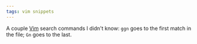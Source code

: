 ```yaml
---
tags: vim snippets
---
```


A couple [Vim](/wiki/Vim) search commands I didn't know: `ggn` goes to the first match in the file; `Gn` goes to the last.
